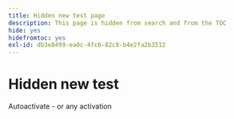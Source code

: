 ```yaml
---
title: Hidden new test page
description: This page is hidden from search and from the TOC
hide: yes
hidefromtoc: yes
exl-id: db3e8499-ea0c-4fc6-82c8-b4e2fa2b3512
---
```

# Hidden new test

Autoactivate - or any activation
